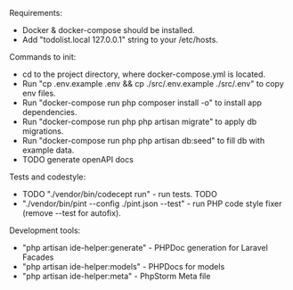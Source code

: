Requirements:
- Docker & docker-compose should be installed.
- Add "todolist.local    127.0.0.1" string to your /etc/hosts.

Commands to init:
- cd to the project directory, where docker-compose.yml is located.
- Run "cp .env.example .env && cp ./src/.env.example ./src/.env" to copy env files.
- Run "docker-compose run php composer install -o" to install app dependencies.
- Run "docker-compose run php php artisan migrate" to apply db migrations.
- Run "docker-compose run php php artisan db:seed" to fill db with example data.
- TODO generate openAPI docs

Tests and codestyle:
* TODO "./vendor/bin/codecept run" - run tests. TODO
* "./vendor/bin/pint --config ./pint.json --test" - run PHP code style fixer (remove --test for autofix).

Development tools:
* "php artisan ide-helper:generate" - PHPDoc generation for Laravel Facades
* "php artisan ide-helper:models" - PHPDocs for models
* "php artisan ide-helper:meta" - PhpStorm Meta file
